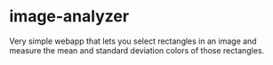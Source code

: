 # image-analyzer

Very simple webapp that lets you select rectangles in an image and measure the mean and standard deviation colors of those rectangles.